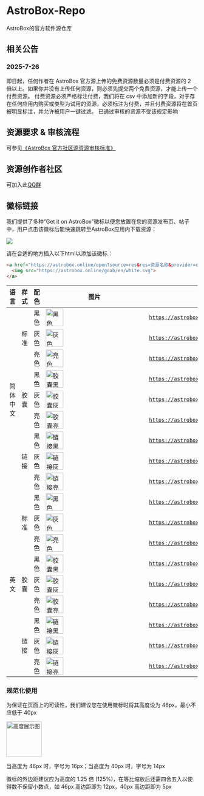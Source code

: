# AstroBox-Repo
AstroBox的官方软件源仓库

## 相关公告
### 2025-7-26
即日起，任何作者在 AstroBox 官方源上传的免费资源数量必须是付费资源的 2 倍以上。如果你并没有上传任何资源，则必须先提交两个免费资源，才能上传一个付费资源。
付费资源必须严格标注付费，我们将在 csv 中添加新的字段，对于存在任何应用内购买或类型为试用的资源，必须标注为付费，并且付费资源将在首页被明显标注，并允许被用户一键过滤。
已通过审核的资源不受该规定影响

## 资源要求 & 审核流程
可参见[《AstroBox 官方社区源资源审核标准》](assets/docs/review_standards.docx)

## 资源创作者社区
可加入此[QQ群](https://qm.qq.com/q/XVnT5deGiW)

## 徽标链接
我们提供了多种"Get it on AstroBox"徽标以便您放置在您的资源发布页、帖子中，用户点击该徽标后能快速跳转至AstroBox应用内下载资源：

![](https://astrobox.online/goab/en/white.svg)

请在合适的地方插入以下html以添加该徽标：
```html
<a href="https://astrobox.online/open?source=res&res=资源名称&provider=official" target="_blank" rel="noopener noreferrer">
  <img src="https://astrobox.online/goab/en/white.svg">
</a>
```

<table>
  <thead>
    <tr>
      <th>语言</th>
      <th>样式</th>
      <th>配色</th>
      <th>图片</th>
      <th>链接</th>
    </tr>
  </thead>
  <tbody>
    <tr>
      <td rowspan="9">简体中文</td>
      <td rowspan="3">标准</td>
      <td>黑色</td>
      <td><img src="https://astrobox.online/goab/zhcn/black.svg" alt="黑色" style="min-width: 234px; min-height: 46px; height: 46px;" /></td>
      <td><code><a href="https://astrobox.online/goab/zhcn/black.svg">https://astrobox.online/goab/zhcn/black.svg</a></code></td>
    </tr>
    <tr>
      <td>灰色</td>
      <td><img src="https://astrobox.online/goab/zhcn/gray.svg" alt="灰色" style="min-width: 234px; min-height: 46px; height: 46px;" /></td>
      <td><code><a href="https://astrobox.online/goab/zhcn/gray.svg">https://astrobox.online/goab/zhcn/gray.svg</a></code></td>
    </tr>
    <tr>
      <td>亮色</td>
      <td><img src="https://astrobox.online/goab/zhcn/white.svg" alt="亮色" style="min-width: 234px; min-height: 46px; height: 46px;" /></td>
      <td><code><a href="https://astrobox.online/goab/zhcn/white.svg">https://astrobox.online/goab/zhcn/white.svg</a></code></td>
    </tr>
    <tr>
      <td rowspan="3">胶囊</td>
      <td>黑色</td>
      <td><img src="https://astrobox.online/goab/zhcn/rounded/black.svg" alt="胶囊黑色" style="min-width: 228px; min-height: 46px; height: 46px;" /></td>
      <td><code><a href="https://astrobox.online/goab/zhcn/rounded/black.svg">https://astrobox.online/goab/zhcn/rounded/black.svg</a></code></td>
    </tr>
    <tr>
      <td>灰色</td>
      <td><img src="https://astrobox.online/goab/zhcn/rounded/gray.svg" alt="胶囊灰色" style="min-width: 228px; min-height: 46px; height: 46px;" /></td>
      <td><code><a href="https://astrobox.online/goab/zhcn/rounded/gray.svg">https://astrobox.online/goab/zhcn/rounded/gray.svg</a></code></td>
    </tr>
    <tr>
      <td>亮色</td>
      <td><img src="https://astrobox.online/goab/zhcn/rounded/white.svg" alt="胶囊亮色" style="min-width: 228px; min-height: 46px; height: 46px;" /></td>
      <td><code><a href="https://astrobox.online/goab/zhcn/rounded/white.svg">https://astrobox.online/goab/zhcn/rounded/white.svg</a></code></td>
    </tr>
    <tr>
      <td rowspan="3">链接</td>
      <td>黑色</td>
      <td><img src="https://astrobox.online/goab/zhcn/linked/black.svg" alt="链接黑色" style="min-width: 256px; min-height: 46px; height: 46px;" /></td>
      <td><code><a href="https://astrobox.online/goab/zhcn/linked/black.svg">https://astrobox.online/goab/zhcn/linked/black.svg</a></code></td>
    </tr>
    <tr>
      <td>灰色</td>
      <td><img src="https://astrobox.online/goab/zhcn/linked/gray.svg" alt="链接灰色" style="min-width: 256px; min-height: 46px; height: 46px;" /></td>
      <td><code><a href="https://astrobox.online/goab/zhcn/linked/gray.svg">https://astrobox.online/goab/zhcn/linked/gray.svg</a></code></td>
    </tr>
    <tr>
      <td>亮色</td>
      <td><img src="https://astrobox.online/goab/zhcn/linked/white.svg" alt="链接亮色" style="min-width: 256px; min-height: 46px; height: 46px;" /></td>
      <td><code><a href="https://astrobox.online/goab/zhcn/linked/white.svg">https://astrobox.online/goab/zhcn/linked/white.svg</a></code></td>
    </tr>
    <tr>
      <td rowspan="9">英文</td>
      <td rowspan="3">标准</td>
      <td>黑色</td>
      <td><img src="https://astrobox.online/goab/en/black.svg" alt="黑色" style="min-width: 234px; min-height: 46px; height: 46px;" /></td>
      <td><code><a href="https://astrobox.online/goab/en/black.svg">https://astrobox.online/goab/en/black.svg</a></code></td>
    </tr>
    <tr>
      <td>灰色</td>
      <td><img src="https://astrobox.online/goab/en/gray.svg" alt="灰色" style="min-width: 234px; min-height: 46px; height: 46px;" /></td>
      <td><code><a href="https://astrobox.online/goab/en/gray.svg">https://astrobox.online/goab/en/gray.svg</a></code></td>
    </tr>
    <tr>
      <td>亮色</td>
      <td><img src="https://astrobox.online/goab/en/white.svg" alt="亮色" style="min-width: 234px; min-height: 46px; height: 46px;" /></td>
      <td><code><a href="https://astrobox.online/goab/en/white.svg">https://astrobox.online/goab/en/white.svg</a></code></td>
    </tr>
    <tr>
      <td rowspan="3">胶囊</td>
      <td>黑色</td>
      <td><img src="https://astrobox.online/goab/en/rounded/black.svg" alt="胶囊黑色" style="min-width: 228px; min-height: 46px; height: 46px;" /></td>
      <td><code><a href="https://astrobox.online/goab/en/rounded/black.svg">https://astrobox.online/goab/en/rounded/black.svg</a></code></td>
    </tr>
    <tr>
      <td>灰色</td>
      <td><img src="https://astrobox.online/goab/en/rounded/gray.svg" alt="胶囊灰色" style="min-width: 228px; min-height: 46px; height: 46px;" /></td>
      <td><code><a href="https://astrobox.online/goab/en/rounded/gray.svg">https://astrobox.online/goab/en/rounded/gray.svg</a></code></td>
    </tr>
    <tr>
      <td>亮色</td>
      <td><img src="https://astrobox.online/goab/en/rounded/white.svg" alt="胶囊亮色" style="min-width: 228px; min-height: 46px; height: 46px;" /></td>
      <td><code><a href="https://astrobox.online/goab/en/rounded/white.svg">https://astrobox.online/goab/en/rounded/white.svg</a></code></td>
    </tr>
    <tr>
      <td rowspan="3">链接</td>
      <td>黑色</td>
      <td><img src="https://astrobox.online/goab/en/linked/black.svg" alt="链接黑色" style="min-width: 256px; min-height: 46px; height: 46px;" /></td>
      <td><code><a href="https://astrobox.online/goab/en/linked/black.svg">https://astrobox.online/goab/en/linked/black.svg</a></code></td>
    </tr>
    <tr>
      <td>灰色</td>
      <td><img src="https://astrobox.online/goab/en/linked/gray.svg" alt="链接灰色" style="min-width: 256px; min-height: 46px; height: 46px;" /></td>
      <td><code><a href="https://astrobox.online/goab/en/linked/gray.svg">https://astrobox.online/goab/en/linked/gray.svg</a></code></td>
    </tr>
    <tr>
      <td>亮色</td>
      <td><img src="https://astrobox.online/goab/en/linked/white.svg" alt="链接亮色" style="min-width: 256px; min-height: 46px; height: 46px;" /></td>
      <td><code><a href="https://astrobox.online/goab/en/linked/white.svg">https://astrobox.online/goab/en/linked/white.svg</a></code></td>
    </tr>
  </tbody>
</table>


### 规范化使用
为保证在页面上的可读性，我们建议您在使用徽标时将其高度设为 46px，最小不应低于 40px

<img height="93" alt="高度展示图" src="https://github.com/user-attachments/assets/bc87f41b-a020-4799-8d20-b4b285196d29" />

当高度为 46px 时，字号为 16px；当高度为 40px 时，字号为 14px

徽标的外边距建议应为高度的 1.25 倍 (125%)，在等比缩放后还需四舍五入以使得数不保留小数点，如 46px 高边距即为 12px，40px 高边距即为 5px

